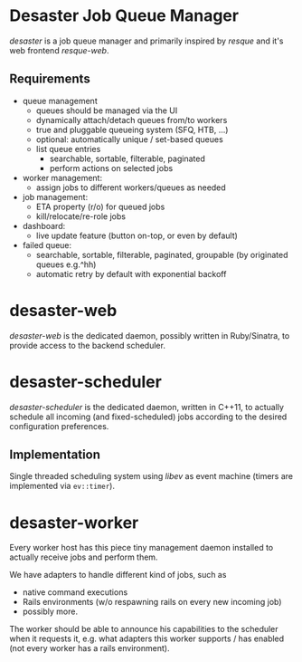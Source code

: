 
# Desaster Job Queue Manager

_desaster_ is a job queue manager and primarily inspired by _resque_ and it's web frontend _resque-web_.

## Requirements

- queue management
  - queues should be managed via the UI
  - dynamically attach/detach queues from/to workers
  - true and pluggable queueing system (SFQ, HTB, ...)
  - optional: automatically unique / set-based queues
  - list queue entries
    - searchable, sortable, filterable, paginated
    - perform actions on selected jobs
- worker management:
  - assign jobs to different workers/queues as needed
- job management:
  - ETA property (r/o) for queued jobs
  - kill/relocate/re-role jobs
- dashboard:
  - live update feature (button on-top, or even by default)
- failed queue: 
  - searchable, sortable, filterable, paginated, groupable (by originated queues e.g.^hh)
  - automatic retry by default with exponential backoff

# desaster-web

_desaster-web_ is the dedicated daemon, possibly written in Ruby/Sinatra,
to provide access to the backend scheduler.

# desaster-scheduler

_desaster-scheduler_ is the dedicated daemon, written in C++11, to
actually schedule all incoming (and fixed-scheduled) jobs according to the
desired configuration preferences.

## Implementation

Single threaded scheduling system using _libev_ as event machine
(timers are implemented via `ev::timer`).

# desaster-worker

Every worker host has this piece tiny management daemon installed to
actually receive jobs and perform them.

We have adapters to handle different kind of jobs, such as

- native command executions
- Rails environments (w/o respawning rails on every new incoming job)
- possibly more.

The worker should be able to announce his capabilities to the scheduler when
it requests it, e.g. what adapters this worker supports / has enabled (not every
worker has a rails environment).
